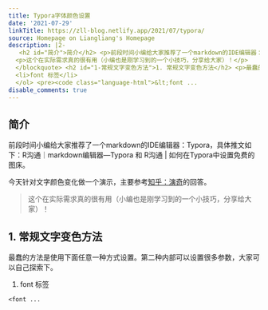 ```yaml
---
title: Typora字体颜色设置
date: '2021-07-29'
linkTitle: https://zll-blog.netlify.app/2021/07/typora/
source: Homepage on Liangliang's Homepage
description: |2-
   <h2 id="简介">简介</h2> <p>前段时间小编给大家推荐了一个markdown的IDE编辑器：Typora，具体推文如下：R沟通｜markdown编辑器—Typora 和 R沟通 | 如何在Typora中设置免费的图床。</p> <p>今天针对文字颜色变化做一个演示，主要参考<a href="https://www.zhihu.com/question/385854845/answer/1554700610" title="知乎：演奇">知乎：演奇</a>的回答。</p> <blockquote>
  <p>这个在实际需求真的很有用（小编也是刚学习到的一个小技巧，分享给大家）！</p>
  </blockquote> <h2 id="1-常规文字变色方法">1. 常规文字变色方法</h2> <p>最蠢的方法是使用下面任意一种方式设置。第二种内部可以设置很多参数，大家可以自己探索下。</p> <ol>
  <li>font 标签</li>
  </ol> <pre><code class="language-html">&lt;font ...
disable_comments: true
---
```

 <h2 id="简介">简介</h2> <p>前段时间小编给大家推荐了一个markdown的IDE编辑器：Typora，具体推文如下：R沟通｜markdown编辑器—Typora 和 R沟通 | 如何在Typora中设置免费的图床。</p> <p>今天针对文字颜色变化做一个演示，主要参考<a href="https://www.zhihu.com/question/385854845/answer/1554700610" title="知乎：演奇">知乎：演奇</a>的回答。</p> <blockquote>
<p>这个在实际需求真的很有用（小编也是刚学习到的一个小技巧，分享给大家）！</p>
</blockquote> <h2 id="1-常规文字变色方法">1. 常规文字变色方法</h2> <p>最蠢的方法是使用下面任意一种方式设置。第二种内部可以设置很多参数，大家可以自己探索下。</p> <ol>
<li>font 标签</li>
</ol> <pre><code class="language-html">&lt;font ...